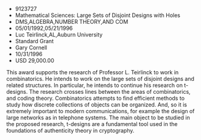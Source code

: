 
* 9123727
* Mathematical Sciences: Large Sets of Disjoint Designs with Holes
* DMS,ALGEBRA,NUMBER THEORY,AND COM
* 05/01/1992,05/21/1996
* Luc Teirlinck,AL,Auburn University
* Standard Grant
* Gary Cornell
* 10/31/1996
* USD 29,000.00

This award supports the research of Professor L. Teirlinck to work in
combinatorics. He intends to work on the large sets of disjoint designs and
related structures. In particular, he intends to continue his research on
t-designs. The research crosses lines between the areas of combinatorics, and
coding theory. Combinatorics attempts to find efficient methods to study how
discrete collections of objects can be organized. And, so it is extremely
important to modern communications, for example the design of large networks as
in telephone systems. The main object to be studied in the proposed research,
t-designs are a fundamental tool used in the foundations of authenticity theory
in cryptography.
